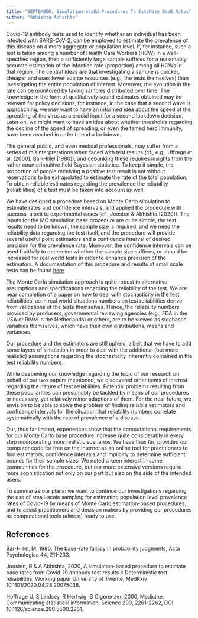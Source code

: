 ```yaml
---
title: "SEPTEMBER: Simulation-basEd Procedures To EstiMate BasE Rates"
author: "Abhishta Abhishta"
---
```


Covid-19 antibody tests used to identify whether an individual has been infected with SARS-CoV-2, can be employed to estimate the prevalence of this disease on a more aggregate or population level. If, for instance, such a test is taken among a number of Health Care Workers (HCW) in a well-specified region, then a sufficiently large sample suffices for a reasonably accurate estimation of the infection rate (proportion) among all HCWs in that region. The central ideas are that investigating a sample is quicker, cheaper and uses fewer scarce resources (e.g., the tests themselves) than investigating the entire population of interest. Moreover, the evolution in the rate can be monitored by taking samples distributed over time. The knowledge in the form of qualitatively sound estimates obtained may be relevant for policy decisions, for instance, in the case that a second wave is approaching, we may want to have an informed idea about the speed of the spreading of the virus as a crucial input for a second lockdown decision. Later on, we might want to have an idea about whether thresholds regarding the decline of the speed of spreading, or even the famed herd immunity, have been reached in order to end a lockdown.

The general public, and even medical professionals, may suffer from a series of misinterpretations when faced with test results (cf., e.g., Uffrage et al. [2000], Bar-Hillel [1980]), and debunking these requires insights from the rather counterintuitive field Bayesian statistics. To keep it simple, the proportion of people receiving a positive test result is not without reservations to be extrapolated to estimate the rate of the total population. To obtain reliable estimates regarding the prevalence the reliability (reliabilities) of a test must be taken into account as well.

We have designed a procedure based on Monte Carlo simulation to estimate rates and confidence intervals, and applied the procedure with success, albeit to experimental cases (cf., Joosten & Abhishta [2020]). The inputs for the MC simulation base procedure are quite simple, the test results need to be known, the sample size is required, and we need the reliability data regarding the test itself, and the procedure will provide several useful point estimators and a confidence interval of desired precision for the prevalence rate. Moreover, the confidence intervals can be used fruitfully to determine whether the sample size suffices, or should be increased for real world tests in order to enhance precision of the estimators. A documentation of this procedure and results of small scale tests can be found [here](https://doi.org/10.1101/2020.04.28.20075036).

The Monte Carlo simulation approach is quite robust to alternative assumptions and specifications regarding the reliability of the test. We are near completion of a paper on how to deal with stochasticity in the test reliabilities, as in real world situations numbers on test reliabilities derive from validations of the tests themselves. Hence, the reliability numbers provided by producers, governmental reviewing agencies (e.g., FDA in the USA or RIVM in the Netherlands) or others, are to be viewed as stochastic variables themselves, which have their own distributions, means and variances.

Our procedure and the estimators are still upheld, albeit that we have to add some layers of simulation in order to deal with the additional (but more realistic) assumptions regarding the stochasticity inherently contained in the test reliability numbers.

While deepening our knowledge regarding the topic of our research on behalf of our two papers mentioned, we discovered other items of interest regarding the nature of test reliabilities. Potential problems resulting from these peculiarities can presumably be tackled by means of our procedures or necessary, yet relatively minor adaptions of them. For the near future, we envision to be able to solve the problem of finding reliable estimators and confidence intervals for the situation that reliability numbers correlate systematically with the rate of prevalence of a disease.

Our, thus far limited, experiences show that the computational requirements for our Monte Carlo base procedure increase quite considerably in every step incorporating more realistic scenarios. We have thus far, provided our computer code for free on the internet as an online tool for practitioners to find estimators, confidence intervals and implicitly to determine sufficient bounds for their sample sizes. We noted a keen interest in some communities for the procedure, but our more extensive versions require more sophistication not only on our part but also on the side of the intended users.

To summarize our plans: we want to continue our investigations regarding the use of small-scale sampling for estimating population level prevalence rates of Covid-19 by means of Monte Carlo estimation-based procedures, and to assist practitioners and decision makers by providing our procedures as computational tools (almost) ready to use.

## References

Bar-Hillel, M, 1980, The base-rate fallacy in probability judgments, Acta Psychologica 44, 211-233.

Joosten, R & A Abhishta, 2020, A simulation-based procedure to estimate base rates from Covid-19 antibody test results I: Deterministic test reliabilities, Working paper University of Twente, MedRxiv 10.1101/2020.04.28.20075036.

Hoffrage U, S Lindsey, R Hertwig, G Gigerenzer, 2000, Medicine. Communicating statistical information, Science 290, 2261-2262, DOI: 10.1126/science.290.5500.2261.
